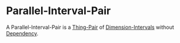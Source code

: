 # Parallel-Interval-Pair

A Parallel-Interval-Pair is a [Thing-Pair](404.md) of [Dimension-Intervals](10000033.md) without [Dependency](60163.md).
